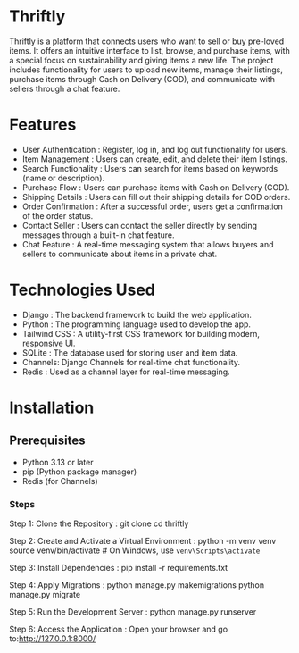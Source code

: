# Thriftly

Thriftly is a platform that connects users who want to sell or buy pre-loved items. It offers an intuitive interface to list, browse, and purchase items, with a special focus on sustainability and giving items a new life. The project includes functionality for users to upload new items, manage their listings, purchase items through Cash on Delivery (COD), and communicate with sellers through a chat feature.

# Features

- User Authentication : Register, log in, and log out functionality for users.
- Item Management : Users can create, edit, and delete their item listings.
- Search Functionality : Users can search for items based on keywords (name or description).
- Purchase Flow : Users can purchase items with Cash on Delivery (COD).
- Shipping Details : Users can fill out their shipping details for COD orders.
- Order Confirmation : After a successful order, users get a confirmation of the order status.
- Contact Seller : Users can contact the seller directly by sending messages through a built-in chat feature.
- Chat Feature : A real-time messaging system that allows buyers and sellers to communicate about items in a private chat.

# Technologies Used

- Django : The backend framework to build the web application.
- Python : The programming language used to develop the app.
- Tailwind CSS : A utility-first CSS framework for building modern, responsive UI.
- SQLite : The database used for storing user and item data.
- Channels: Django Channels for real-time chat functionality.
- Redis : Used as a channel layer for real-time messaging.

# Installation

## Prerequisites

- Python 3.13 or later
- pip (Python package manager)
- Redis (for Channels)

### Steps

Step 1: Clone the Repository :
         git clone <repository-url>
         cd thriftly
         
Step 2: Create and Activate a Virtual Environment :
python -m venv venv
source venv/bin/activate  # On Windows, use `venv\Scripts\activate`

Step 3: Install Dependencies :
pip install -r requirements.txt

Step 4: Apply Migrations :
python manage.py makemigrations
python manage.py migrate

Step 5: Run the Development Server :
python manage.py runserver

Step 6: Access the Application :
Open your browser and go to:http://127.0.0.1:8000/
         
   
